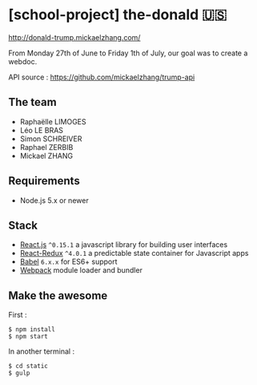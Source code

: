 # [school-project] the-donald :us:
http://donald-trump.mickaelzhang.com/

From Monday 27th of June to Friday 1th of July, our goal was to create a webdoc.

API source : https://github.com/mickaelzhang/trump-api

## The team
- Raphaëlle LIMOGES
- Léo LE BRAS
- Simon SCHREIVER
- Raphael ZERBIB
- Mickael ZHANG

## Requirements
- Node.js 5.x or newer

## Stack
- [React.js](https://facebook.github.io/react/) `^0.15.1` a javascript library for building user interfaces
- [React-Redux](http://rackt.github.io/redux/index.html) `^4.0.1` a predictable state container for Javascript apps
- [Babel](http://babeljs.io/) `6.x.x` for ES6+ support
- [Webpack](https://webpack.github.io/) module loader and bundler

## Make the awesome
First :
```shell
$ npm install
$ npm start
```

In another terminal :
```shell
$ cd static
$ gulp
```
